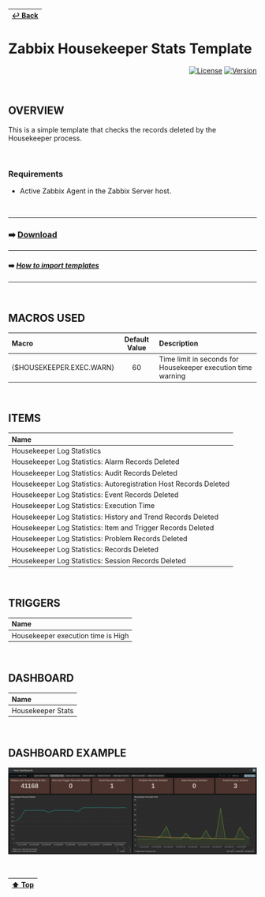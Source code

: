 | [↩️ Back](../) |
| --- |

# Zabbix Housekeeper Stats Template

<div align="right">

[![License](https://img.shields.io/badge/License-GPL3-blue?logo=opensourceinitiative&logoColor=fff)](./../../LICENSE) [![Version](https://img.shields.io/badge/Version-705-blue?logo=zotero&color=0aa8d2)](./zabbix_housekeeper_template_v705.yaml)

</div>

<BR>

## OVERVIEW

This is a simple template that checks the records deleted by the Housekeeper process.

<BR>

### Requirements

- Active Zabbix Agent in the Zabbix Server host.

<BR>

---
### ➡️ [Download](./zabbix_housekeeper_template_v705.yaml)
---
#### ➡️ [*How to import templates*](https://www.zabbix.com/documentation/current/en/manual/xml_export_import/templates#importing)
---

<BR>

## MACROS USED

| Macro                    | Default Value | Description |
| :----------------------- | :-----------: | :---------- |
| {$HOUSEKEEPER.EXEC.WARN} | 60            | Time limit in seconds for Housekeeper execution time warning |

<BR>

## ITEMS

| Name |
| :--- |
| Housekeeper Log Statistics |
| Housekeeper Log Statistics: Alarm Records Deleted |
| Housekeeper Log Statistics: Audit Records Deleted |
| Housekeeper Log Statistics: Autoregistration Host Records Deleted |
| Housekeeper Log Statistics: Event Records Deleted |
| Housekeeper Log Statistics: Execution Time |
| Housekeeper Log Statistics: History and Trend Records Deleted |
| Housekeeper Log Statistics: Item and Trigger Records Deleted |
| Housekeeper Log Statistics: Problem Records Deleted |
| Housekeeper Log Statistics: Records Deleted |
| Housekeeper Log Statistics: Session Records Deleted |

<BR>

## TRIGGERS

| Name |
| :--- |
| Housekeeper execution time is High |

<BR>

## DASHBOARD

| Name |
| :--- |
| Housekeeper Stats |

<BR>

## DASHBOARD EXAMPLE

![Zabbix Housekeeper Dashboard](./image/dashboard_sample.png)

<BR>

| [⬆️ Top](#zabbix-housekeeper-stats-template) |
| --- |